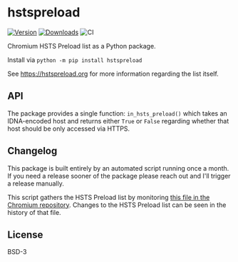 # hstspreload


[![Version](https://img.shields.io/pypi/v/hstspreload)](https://pypi.org/project/hstspreload)
[![Downloads](https://pepy.tech/badge/hstspreload)](https://pepy.tech/project/hstspreload)
![CI](https://img.shields.io/github/workflow/status/sethmlarson/hstspreload/CI/master)

Chromium HSTS Preload list as a Python package.

Install via `python -m pip install hstspreload`

See https://hstspreload.org for more information regarding the list itself.

## API

The package provides a single function: `in_hsts_preload()` which takes an
IDNA-encoded host and returns either `True` or `False` regarding whether
that host should be only accessed via HTTPS.

## Changelog

This package is built entirely by an automated script running once a month.
If you need a release sooner of the package please reach out and I'll trigger a release manually.

This script gathers the HSTS Preload list by monitoring
[this file in the Chromium repository](https://chromium.googlesource.com/chromium/src/+/main/net/http/transport_security_state_static.json). Changes to the HSTS Preload list can be seen in the history of that file.

## License

BSD-3

